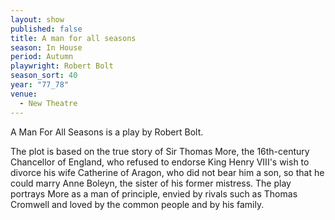 ```yaml
---
layout: show
published: false
title: A man for all seasons
season: In House
period: Autumn
playwright: Robert Bolt
season_sort: 40
year: "77_78"
venue:
  - New Theatre
---
```


A Man For All Seasons is a play by Robert Bolt.

The plot is based on the true story of Sir Thomas More, the 16th-century Chancellor of England, who refused to endorse King Henry VIII's wish to divorce his wife Catherine of Aragon, who did not bear him a son, so that he could marry Anne Boleyn, the sister of his former mistress. The play portrays More as a man of principle, envied by rivals such as Thomas Cromwell and loved by the common people and by his family.
